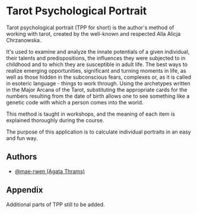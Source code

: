 # Tarot Psychological Portrait

Tarot psychological portrait (TPP for short) is the author's method of working with tarot, created by the well-known and respected Alla Alicja Chrzanowska.

It's used to examine and analyze the innate potentials of a given individual, their talents and predispositions, the influences they were subjected to in childhood and to which they are susceptible in adult life. The best ways to realize emerging opportunities, significant and turning moments in life, as well as those hidden in the subconscious fears, complexes or, as it is called in esoteric language - things to work through. Using the archetypes written in the Major Arcana of the Tarot, substituting the appropriate cards for the numbers resulting from the date of birth allows one to see something like a genetic code with which a person comes into the world.

This method is taught in workshops, and the meaning of each item is explained thoroughly during the course.

The purpose of this application is to calculate individual portraits in an easy and fun way.

## Authors

- [@mae-rwen (Agata Thrams)](https://github.com/mae-rwen/)

## Appendix

Additional parts of TPP still to be added.
